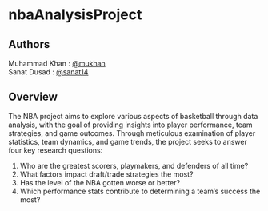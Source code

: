 # nbaAnalysisProject

## Authors
Muhammad Khan : [@mukhan](https://github.com/MuKhan03) \
Sanat Dusad  : [@sanat14](https://github.com/Sanat14)

## Overview

The NBA project aims to explore various aspects of basketball through data analysis, with the
goal of providing insights into player performance, team strategies, and game outcomes. Through
meticulous examination of player statistics, team dynamics, and game trends, the project seeks to
answer four key research questions:
1) Who are the greatest scorers, playmakers, and defenders of all time?
2) What factors impact draft/trade strategies the most?
3) Has the level of the NBA gotten worse or better?
4) Which performance stats contribute to determining a team’s success the most?



